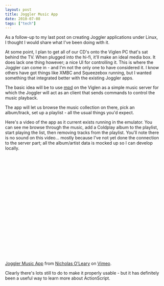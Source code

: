 ```yaml
---
layout: post
title: Joggler Music App
date: 2010-07-08
tags: ["tech"]
---
```


As a follow-up to my last post on creating Joggler applications under Linux, I thought I would share what I've been doing with it.

At some point, I plan to get all of our CD's onto the Viglen PC that's sat behind the TV. When plugged into the hi-fi, it'll make an ideal media box. It does lack one thing however; a nice UI for controlling it. This is where the Joggler can come in - and I'm not the only one to have considered it. I know others have got things like XMBC and Squeezebox running, but I wanted something that integrated better with the existing Joggler apps.

The basic idea will be to use [mpd](http://mpd.wikia.com/wiki/Music_Player_Daemon_Wiki) on the Viglen as a simple music server for which the Joggler will act as an client that sends commands to control the music playback.

The app will let us browse the music collection on there, pick an album/track, set up a playlist - all the usual things you'd expect.

Here's a video of the app as it current exists running in the emulator. You can see me browse through the music, add a Coldplay album to the playlist, start playing the list, then removing tracks from the playlist. You'll note there is no sound on this video... mostly because I've not yet done the connection to the server part; all the album/artist data is mocked up so I can develop locally.

<object width="500" height="331"><param name="allowfullscreen" value="true" /><param name="allowscriptaccess" value="always" /><param name="movie" value="http://vimeo.com/moogaloop.swf?clip_id=13189845&server=vimeo.com&show_title=1&show_byline=0&show_portrait=0&color=00ADEF&fullscreen=1" /><embed src="http://vimeo.com/moogaloop.swf?clip_id=13189845&server=vimeo.com&show_title=1&show_byline=0&show_portrait=0&color=00ADEF&fullscreen=1" type="application/x-shockwave-flash" allowfullscreen="true" allowscriptaccess="always" width="500" height="331"></embed></object>

[Joggler Music App](http://vimeo.com/13189845) from [Nicholas O&#039;Leary](http://vimeo.com/knolleary) on [Vimeo](http://vimeo.com).

Clearly there's lots still to do to make it properly usable - but it has definitely been a useful way to learn more about ActionScript.